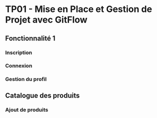 # TP01 - Mise en Place et Gestion de Projet avec GitFlow

## Fonctionnalité 1

### Inscription

### Connexion

### Gestion du profil

## Catalogue des produits

### Ajout de produits
